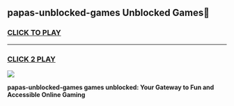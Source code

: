
## papas-unblocked-games Unblocked Games👋
<h3>
<a href="https://news.freeplayer.one?title=papas-unblocked-games&ref=16F">CLICK TO PLAY</a></h3>
<hr>

<h3>
<a href="https://news.freeplayer.one?title=papas-unblocked-games&ref=16F">CLICK 2 PLAY</a>
  
</h3>

<a href="https://news.freeplayer.one?title=papas-unblocked-games&ref=16F/"><img src="https://clearcache.store/games.png"></a>


**papas-unblocked-games games unblocked: Your Gateway to Fun and Accessible Online Gaming**
